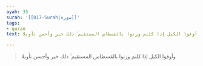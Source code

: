 ```yaml
---
ayah: 35
surah: '[[017-Surah|سورة]]'
tags:
- quran
text: وأوفوا الكيل إذا كلتم وزنوا بالقسطاس المستقيم ۚ ذلك خير وأحسن تأويلا

---
```

> وأوفوا الكيل إذا كلتم وزنوا بالقسطاس المستقيم ۚ ذلك خير وأحسن تأويلا
